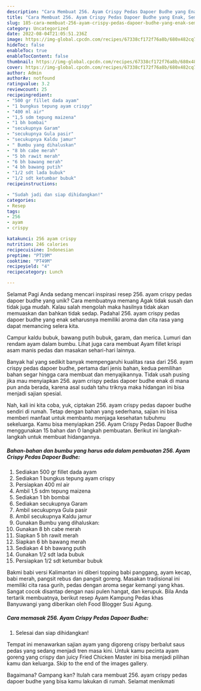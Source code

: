 ```yaml
---
description: "Cara Membuat 256. Ayam Crispy Pedas Dapoer Budhe yang Enak, Sempurna"
title: "Cara Membuat 256. Ayam Crispy Pedas Dapoer Budhe yang Enak, Sempurna"
slug: 185-cara-membuat-256-ayam-crispy-pedas-dapoer-budhe-yang-enak-sempurna
category: Uncategorized
date: 2022-08-04T21:05:51.236Z
image: https://img-global.cpcdn.com/recipes/67338cf172f76a8b/680x482cq70/256-ayam-crispy-pedas-dapoer-budhe-foto-resep-utama.jpg
hideToc: false
enableToc: true
enableTocContent: false
thumbnail: https://img-global.cpcdn.com/recipes/67338cf172f76a8b/680x482cq70/256-ayam-crispy-pedas-dapoer-budhe-foto-resep-utama.jpg
cover: https://img-global.cpcdn.com/recipes/67338cf172f76a8b/680x482cq70/256-ayam-crispy-pedas-dapoer-budhe-foto-resep-utama.jpg
author: Admin
authorAv: notfound
ratingvalue: 3.2
reviewcount: 25
recipeingredient:
- "500 gr fillet dada ayam"
- "1 bungkus tepung ayam crispy"
- "400 ml air"
- "1,5 sdm tepung maizena"
- "1 bh bombai"
- "secukupnya Garam"
- "secukupnya Gula pasir"
- "secukupnya Kaldu jamur"
- " Bumbu yang dihaluskan"
- "8 bh cabe merah"
- "5 bh rawit merah"
- "6 bh bawang merah"
- "4 bh bawang putih"
- "1/2 sdt lada bubuk"
- "1/2 sdt ketumbar bubuk"
recipeinstructions:

- "Sudah jadi dan siap dihidangkan!"
categories:
- Resep
tags:
- 256
- ayam
- crispy

katakunci: 256 ayam crispy 
nutrition: 246 calories
recipecuisine: Indonesian
preptime: "PT19M"
cooktime: "PT49M"
recipeyield: "4"
recipecategory: Lunch

---
```



Selamat Pagi Anda sedang mencari inspirasi resep 256. ayam crispy pedas dapoer budhe yang unik? Cara membuatnya memang Agak tidak susah dan tidak juga mudah. Kalau salah mengolah maka hasilnya tidak akan memuaskan dan bahkan tidak sedap. Padahal 256. ayam crispy pedas dapoer budhe yang enak seharusnya memiliki aroma dan cita rasa yang dapat memancing selera kita.


Campur kaldu bubuk, bawang putih bubuk, garam, dan merica. Lumuri dan rendam ayam dalam bumbu. Lihat juga cara membuat Ayam fillet krispi asam manis pedas dan masakan sehari-hari lainnya.

Banyak hal yang sedikit banyak mempengaruhi kualitas rasa dari 256. ayam crispy pedas dapoer budhe, pertama dari jenis bahan, kedua pemilihan bahan segar hingga cara membuat dan menyajikannya. Tidak usah pusing jika mau menyiapkan 256. ayam crispy pedas dapoer budhe enak di mana pun anda berada, karena asal sudah tahu triknya maka hidangan ini bisa menjadi sajian spesial.


Nah, kali ini kita coba, yuk, ciptakan 256. ayam crispy pedas dapoer budhe sendiri di rumah. Tetap dengan bahan yang sederhana, sajian ini bisa memberi manfaat untuk membantu menjaga kesehatan tubuhmu sekeluarga. Kamu bisa menyiapkan 256. Ayam Crispy Pedas Dapoer Budhe menggunakan 15 bahan dan 0 langkah pembuatan. Berikut ini langkah-langkah untuk membuat hidangannya.

<!--inarticleads1-->

##### Bahan-bahan dan bumbu yang harus ada dalam pembuatan 256. Ayam Crispy Pedas Dapoer Budhe:

1. Sediakan 500 gr fillet dada ayam
1. Sediakan 1 bungkus tepung ayam crispy
1. Persiapkan 400 ml air
1. Ambil 1,5 sdm tepung maizena
1. Sediakan 1 bh bombai
1. Sediakan secukupnya Garam
1. Ambil secukupnya Gula pasir
1. Ambil secukupnya Kaldu jamur
1. Gunakan  Bumbu yang dihaluskan:
1. Gunakan 8 bh cabe merah
1. Siapkan 5 bh rawit merah
1. Siapkan 6 bh bawang merah
1. Sediakan 4 bh bawang putih
1. Gunakan 1/2 sdt lada bubuk
1. Persiapkan 1/2 sdt ketumbar bubuk


Bakmi babi versi Kalimantan ini diberi topping babi panggang, ayam kecap, babi merah, pangsit rebus dan pangsit goreng. Masakan tradisional ini memiliki cita rasa gurih, pedas dengan aroma segar kemangi yang khas. Sangat cocok disantap dengan nasi pulen hangat, dan kerupuk. Bila Anda tertarik membuatnya, berikut resep Ayam Kampung Pedas khas Banyuwangi yang diberikan oleh Food Blogger Susi Agung. 

<!--inarticleads2-->

##### Cara memasak 256. Ayam Crispy Pedas Dapoer Budhe:


1. Selesai dan siap dihidangkan!

Tempat ini menawarkan sajian ayam yang digoreng crispy berbalut saus pedas yang sedang menjadi tren masa kini. Untuk kamu pecinta ayam goreng yang crispy dan juicy Fried Chicken Master ini bisa menjadi pilihan kamu dan keluarga. Skip to the end of the images gallery. 

Bagaimana? Gampang kan? Itulah cara membuat 256. ayam crispy pedas dapoer budhe yang bisa kamu lakukan di rumah. Selamat menikmati
